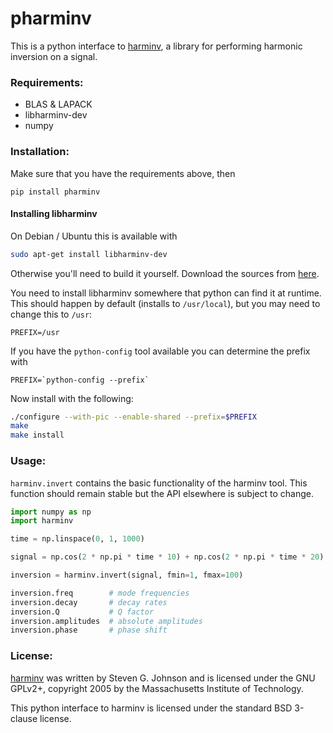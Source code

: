 pharminv
========

This is a python interface to [harminv], a library for performing
harmonic inversion on a signal.

[harminv]: http://ab-initio.mit.edu/wiki/index.php/Harminv

### Requirements:

- BLAS & LAPACK
- libharminv-dev
- numpy

### Installation:

Make sure that you have the requirements above, then

```
pip install pharminv
```

#### Installing libharminv

On Debian / Ubuntu this is available with

```bash
sudo apt-get install libharminv-dev
```

Otherwise you'll need to build it yourself. Download the sources
from [here](http://ab-initio.mit.edu/harminv/harminv-1.4.tar.gz).

You need to install libharminv somewhere that python can find it at
runtime. This should happen by default (installs to `/usr/local`),
but you may need to change this to `/usr`:

    PREFIX=/usr

If you have the `python-config` tool available you can determine the
prefix with 

    PREFIX=`python-config --prefix`

Now install with the following:

```bash
./configure --with-pic --enable-shared --prefix=$PREFIX
make
make install
```

### Usage:

`harminv.invert` contains the basic functionality of the harminv
tool. This function should remain stable but the API elsewhere is
subject to change.

```python
import numpy as np
import harminv

time = np.linspace(0, 1, 1000)

signal = np.cos(2 * np.pi * time * 10) + np.cos(2 * np.pi * time * 20)

inversion = harminv.invert(signal, fmin=1, fmax=100)

inversion.freq        # mode frequencies
inversion.decay       # decay rates
inversion.Q           # Q factor
inversion.amplitudes  # absolute amplitudes
inversion.phase       # phase shift
```

### License:

[harminv] was written by Steven G. Johnson and is licensed under the
GNU GPLv2+, copyright 2005 by the Massachusetts Institute of Technology.

This python interface to harminv is licensed under the standard BSD
3-clause license.
